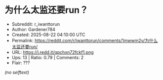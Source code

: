 # 为什么太监还要run？

- Subreddit: r_iwanttorun
- Author: Gardener784
- Created: 2025-08-22 04:10:00 UTC
- Permalink: https://reddit.com/r/iwanttorun/comments/1mwwm2v/为什么太监还要run/
- URL: https://i.redd.it/qpchxn72fckf1.png
- Ups: 13 | Ratio: 0.79 | Comments: 2
- Flair: ???

_(no selftext)_
